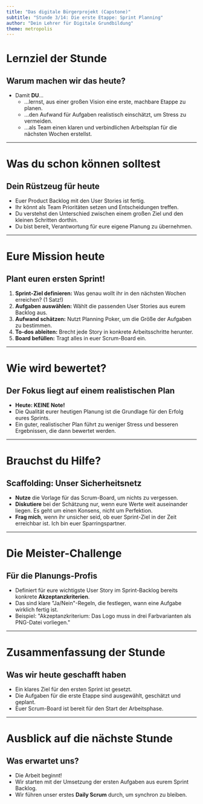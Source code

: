 ```yaml
---
title: "Das digitale Bürgerprojekt (Capstone)"
subtitle: "Stunde 3/14: Die erste Etappe: Sprint Planning"
author: "Dein Lehrer für Digitale Grundbildung"
theme: metropolis
---
```


# Lernziel der Stunde

## Warum machen wir das heute?

*   Damit **DU**...
    *   ...lernst, aus einer großen Vision eine erste, machbare Etappe zu planen.
    *   ...den Aufwand für Aufgaben realistisch einschätzt, um Stress zu vermeiden.
    *   ...als Team einen klaren und verbindlichen Arbeitsplan für die nächsten Wochen erstellst.

---

# Was du schon können solltest

## Dein Rüstzeug für heute

*   Euer Product Backlog mit den User Stories ist fertig.
*   Ihr könnt als Team Prioritäten setzen und Entscheidungen treffen.
*   Du verstehst den Unterschied zwischen einem großen Ziel und den kleinen Schritten dorthin.
*   Du bist bereit, Verantwortung für eure eigene Planung zu übernehmen.

---

# Eure Mission heute

## Plant euren ersten Sprint!

1.  **Sprint-Ziel definieren:** Was genau wollt ihr in den nächsten Wochen erreichen? (1 Satz!)
2.  **Aufgaben auswählen:** Wählt die passenden User Stories aus eurem Backlog aus.
3.  **Aufwand schätzen:** Nutzt Planning Poker, um die Größe der Aufgaben zu bestimmen.
4.  **To-dos ableiten:** Brecht jede Story in konkrete Arbeitsschritte herunter.
5.  **Board befüllen:** Tragt alles in euer Scrum-Board ein.

---

# Wie wird bewertet?

## Der Fokus liegt auf einem realistischen Plan

*   **Heute: KEINE Note!**
*   Die Qualität eurer heutigen Planung ist die Grundlage für den Erfolg eures Sprints.
*   Ein guter, realistischer Plan führt zu weniger Stress und besseren Ergebnissen, die dann bewertet werden.

---

# Brauchst du Hilfe?

## Scaffolding: Unser Sicherheitsnetz

*   **Nutze** die Vorlage für das Scrum-Board, um nichts zu vergessen.
*   **Diskutiere** bei der Schätzung nur, wenn eure Werte weit auseinander liegen. Es geht um einen Konsens, nicht um Perfektion.
*   **Frag mich**, wenn ihr unsicher seid, ob euer Sprint-Ziel in der Zeit erreichbar ist. Ich bin euer Sparringspartner.

---

# Die Meister-Challenge

## Für die Planungs-Profis

*   Definiert für eure wichtigste User Story im Sprint-Backlog bereits konkrete **Akzeptanzkriterien**.
*   Das sind klare "Ja/Nein"-Regeln, die festlegen, wann eine Aufgabe wirklich fertig ist.
*   Beispiel: "Akzeptanzkriterium: Das Logo muss in drei Farbvarianten als PNG-Datei vorliegen."

---

# Zusammenfassung der Stunde

## Was wir heute geschafft haben

*   Ein klares Ziel für den ersten Sprint ist gesetzt.
*   Die Aufgaben für die erste Etappe sind ausgewählt, geschätzt und geplant.
*   Euer Scrum-Board ist bereit für den Start der Arbeitsphase.

---

# Ausblick auf die nächste Stunde

## Was erwartet uns?

*   Die Arbeit beginnt!
*   Wir starten mit der Umsetzung der ersten Aufgaben aus eurem Sprint Backlog.
*   Wir führen unser erstes **Daily Scrum** durch, um synchron zu bleiben.

